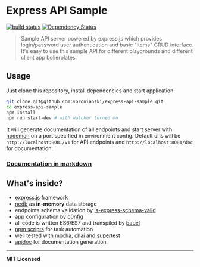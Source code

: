 # Express API Sample

[![build status](http://img.shields.io/travis/voronianski/express-api-sample.svg?style=flat)](https://travis-ci.org/voronianski/express-api-sample.js)
[![Dependency Status](http://david-dm.org/voronianski/express-api-sample.svg)](http://david-dm.org/voronianski/express-api-sample)

> Sample API server powered by express.js which provides login/password user authentication and basic "items" CRUD interface. It's easy to use this sample API for different playgrounds and different client app bolierplates.

## Usage

Just clone this repository, install dependencies and start application:

```bash
git clone git@github.com:voronianski/express-api-sample.git
cd express-api-sample
npm install
npm run start-dev # with watcher turned on
```

It will generate documentation of all endpoints and start server with [nodemon]() on a port specified in environment config. Default urls will be `http://localhost:8081/v1` for API endpoints and `http://localhost:8081/doc` for documentation.

### [Documentation in markdown](https://github.com/voronianski/express-api-sample/blob/master/DOCUMENTATION.md)

## What's inside?

- [express.js](http://expressjs.com) framework
- [nedb](https://github.com/louischatriot/nedb) as **in-memory** data storage
- endpoints schema validation by [is-express-schema-valid](https://github.com/voronianski/is-express-schema-valid)
- app configuration by [c0nfig](https://github.com/voronianski/c0nfig)
- all code is written ES6/ES7 and transpiled by [babel](http://babeljs.io)
- [npm scripts](https://github.com/voronianski/express-api-sample/blob/master/package.json#L6) for task automation
- well tested with [mocha](http://mochajs.org), [chai](http://chaijs.com) and [supertest](https://github.com/visionmedia/supertest)
- [apidoc](http://apidocjs.com) for documentation generation

---

**MIT Licensed**
